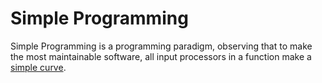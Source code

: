 # Simple Programming
Simple Programming is a programming paradigm, observing that to make the most maintainable software, all input processors in a function make a [simple curve](https://mathworld.wolfram.com/SimpleCurve.html).
